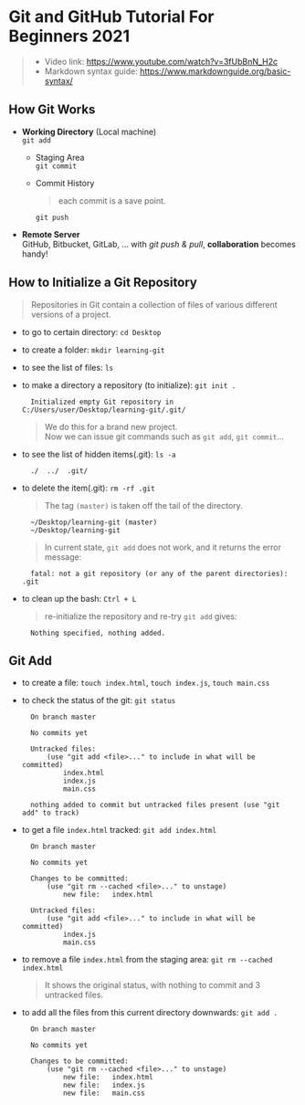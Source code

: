 # Git and GitHub Tutorial For Beginners 2021
> 
> - Video link: https://www.youtube.com/watch?v=3fUbBnN_H2c
> - Markdown syntax guide: https://www.markdownguide.org/basic-syntax/
>
## How Git Works

* **Working Directory** (Local machine)  
    `git add`
  * Staging Area  
    `git commit`
  * Commit History  
  
    > each commit is a save point.  

    `git push`

* **Remote Server**  
    GitHub, Bitbucket, GitLab, ...
    with _git push & pull_, **collaboration** becomes handy!

## How to Initialize a Git Repository

> Repositories in Git contain a collection of files of various different versions of a project.

* to go to certain directory: `cd Desktop`
* to create a folder: `mkdir learning-git`
* to see the list of files: `ls`
* to make a directory a repository (to initialize): `git init .`

        Initialized empty Git repository in C:/Users/user/Desktop/learning-git/.git/  

    > We do this for a brand new project.  
    > Now we can issue git commands such as `git add`, `git commit`...

* to see the list of hidden items(.git): `ls -a`  

        ./  ../  .git/

* to delete the item(.git): `rm -rf .git`  
  
    > The tag `(master)`  is taken off the tail of the directory.  

        ~/Desktop/learning-git (master)
        ~/Desktop/learning-git

    > In current state, `git add` does not work, and it returns the error message:

        fatal: not a git repository (or any of the parent directories): .git

* to clean up the bash: `Ctrl + L`  


    > re-initialize the repository and re-try `git add` gives:

        Nothing specified, nothing added.


## Git Add
* to create a file: `touch index.html`, `touch index.js`, `touch main.css`
* to check the status of the git: `git status`

        On branch master

        No commits yet

        Untracked files:
            (use "git add <file>..." to include in what will be committed)
                index.html
                index.js
                main.css

        nothing added to commit but untracked files present (use "git add" to track)

* to get a file `index.html` tracked: `git add index.html`  

        On branch master

        No commits yet

        Changes to be committed:
            (use "git rm --cached <file>..." to unstage)
                new file:   index.html

        Untracked files:
            (use "git add <file>..." to include in what will be committed)
                index.js
                main.css

* to remove a file `index.html` from the staging area: `git rm --cached index.html`
  
    > It shows the original status, with nothing to commit and 3 untracked files.

* to add all the files from this current directory downwards: `git add .`

        On branch master

        No commits yet

        Changes to be committed:
            (use "git rm --cached <file>..." to unstage)
                new file:   index.html
                new file:   index.js
                new file:   main.css


